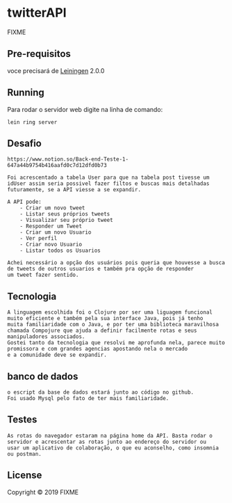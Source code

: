 # twitterAPI

FIXME

## Pre-requisitos

voce precisará de [Leiningen][] 2.0.0

[leiningen]: https://github.com/technomancy/leiningen

## Running

Para rodar o servidor web digite na linha de comando:

    lein ring server
    
## Desafio

    https://www.notion.so/Back-end-Teste-1-647a44b9754b416aafd0c7d12dfd0b73
    
    Foi acrescentado a tabela User para que na tabela post tivesse um idUser assim seria possivel fazer filtos e buscas mais detalhadas
    futuramente, se a API viesse a se expandir.
    
    A API pode:
        - Criar um novo tweet
        - Listar seus próprios tweets
        - Visualizar seu próprio tweet
        - Responder um Tweet
        - Criar um novo Usuario
        - Ver perfil
        - Criar novo Usuario
        - Listar todos os Usuarios
    
    Achei necessário a opção dos usuários pois queria que houvesse a busca de tweets de outros usuarios e também pra opção de responder
    um tweet fazer sentido.
    
## Tecnologia

    A linguagem escolhida foi o Clojure por ser uma liguagem funcional muito eficiente e também pela sua interface Java, pois já tenho
    muita familiaridade com o Java, e por ter uma biblioteca maravilhosa chamada Compojure que ajuda a definir facilmente rotas e seus
    manipuladores associados.
    Gostei tanto da tecnologia que resolvi me aprofunda nela, parece muito promissora e com grandes agencias apostando nela o mercado 
    e a comunidade deve se expandir.
    
## banco de dados

    o escript da base de dados estará junto ao código no github.
    Foi usado Mysql pelo fato de ter mais familiaridade.
    
## Testes
    
    As rotas do navegador estaram na página home da API. Basta rodar o servidor e acrescentar as rotas junto ao endereço do servidor ou
    usar um aplicativo de colaboração, o que eu aconselho, como insomnia ou postman.

## License

Copyright © 2019 FIXME
